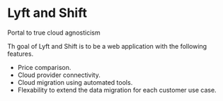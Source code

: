 # Lyft and Shift
Portal to true cloud agnosticism

Th goal of Lyft and Shift is to be a web application with the following features.

 - Price comparison.
 - Cloud provider connectivity.
 - Cloud migration using automated tools.
 - Flexability to extend the data migration for each customer use case.
